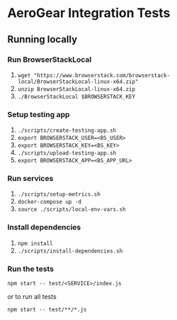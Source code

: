 # AeroGear Integration Tests

## Running locally

### Run BrowserStackLocal

1. `wget "https://www.browserstack.com/browserstack-local/BrowserStackLocal-linux-x64.zip"`
2. `unzip BrowserStackLocal-linux-x64.zip`
3. `./BrowserStackLocal $BROWSERSTACK_KEY`

### Setup testing app

1. `./scripts/create-testing-app.sh`
2. `export BROWSERSTACK_USER=<BS_USER>`
3. `export BROWSERSTACK_KEY=<BS_KEY>`
4. `./scripts/upload-testing-app.sh`
5. `export BROWSERSTACK_APP=<BS_APP_URL>`

### Run services

1. `./scripts/setup-metrics.sh`
2. `docker-compose up -d`
3. `source ./scripts/local-env-vars.sh`

### Install dependencies 

1. `npm install`
2. `./scripts/install-dependencies.sh`

### Run the tests

`npm start -- test/<SERVICE>/index.js`

or to run all tests

`npm start -- test/**/*.js`
